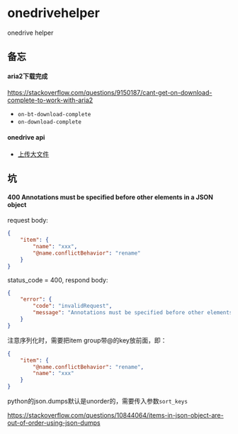 # onedrivehelper
onedrive helper


## 备忘
#### aria2下载完成
<https://stackoverflow.com/questions/9150187/cant-get-on-download-complete-to-work-with-aria2>

- `on-bt-download-complete`
- `on-download-complete`

#### onedrive api
- [上传大文件](https://docs.microsoft.com/zh-cn/onedrive/developer/sp2019/docs/rest-api/api/driveitem_createuploadsession?view=odsp-graph-online)

## 坑
#### 400 Annotations must be specified before other elements in a JSON object
request body:
``` json
{
    "item": {
        "name": "xxx",
        "@name.conflictBehavior": "rename"
    }
}
```

status_code = 400, respond body:
``` json
{
    "error": {
        "code": "invalidRequest",
        "message": "Annotations must be specified before other elements in a JSON object"
    }
}
```
注意序列化时，需要把item group带@的key放前面，即：
``` json
{
    "item": {
        "@name.conflictBehavior": "rename",
        "name": "xxx"
    }
}
```
python的json.dumps默认是unorder的，需要传入参数`sort_keys`

<https://stackoverflow.com/questions/10844064/items-in-json-object-are-out-of-order-using-json-dumps>


